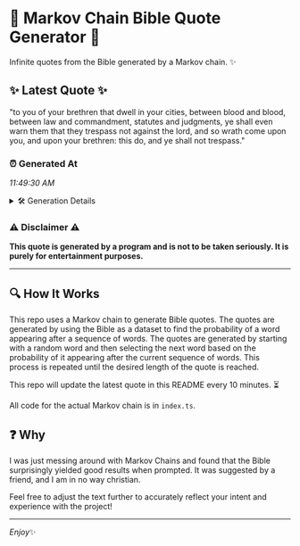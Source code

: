 # 📖 Markov Chain Bible Quote Generator 📖

Infinite quotes from the Bible generated by a Markov chain. ✨

## ✨ Latest Quote ✨
"to you of your brethren that dwell in your cities, between blood and blood, between law and commandment, statutes and judgments, ye shall even warn them that they trespass not against the lord, and so wrath come upon you, and upon your brethren: this do, and ye shall not trespass."

### ⏰ Generated At
*11:49:30 AM*

<details>
    <summary>🛠️ Generation Details</summary>
    <p>
        <strong>🌱 Seed:</strong> to<br>
        <strong>🔄 Iterations:</strong> 49<br>
        <strong>📜 Context History:</strong><br>[ to ]: you<br>[ to, you ]: of<br>[ to, you, of ]: your<br>[ to, you, of, your ]: brethren<br>[ to, you, of, your, brethren ]: that<br>[ to, you, of, your, brethren, that ]: dwell<br>[ you, of, your, brethren, that, dwell ]: in<br>[ of, your, brethren, that, dwell, in ]: your<br>[ your, brethren, that, dwell, in, your ]: cities,<br>[ brethren, that, dwell, in, your, cities, ]: between<br>[ that, dwell, in, your, cities,, between ]: blood<br>[ dwell, in, your, cities,, between, blood ]: and<br>[ in, your, cities,, between, blood, and ]: blood,<br>[ your, cities,, between, blood, and, blood, ]: between<br>[ cities,, between, blood, and, blood,, between ]: law<br>[ between, blood, and, blood,, between, law ]: and<br>[ blood, and, blood,, between, law, and ]: commandment,<br>[ and, blood,, between, law, and, commandment, ]: statutes<br>[ blood,, between, law, and, commandment,, statutes ]: and<br>[ between, law, and, commandment,, statutes, and ]: judgments,<br>[ law, and, commandment,, statutes, and, judgments, ]: ye<br>[ and, commandment,, statutes, and, judgments,, ye ]: shall<br>[ commandment,, statutes, and, judgments,, ye, shall ]: even<br>[ statutes, and, judgments,, ye, shall, even ]: warn<br>[ and, judgments,, ye, shall, even, warn ]: them<br>[ judgments,, ye, shall, even, warn, them ]: that<br>[ ye, shall, even, warn, them, that ]: they<br>[ shall, even, warn, them, that, they ]: trespass<br>[ even, warn, them, that, they, trespass ]: not<br>[ warn, them, that, they, trespass, not ]: against<br>[ them, that, they, trespass, not, against ]: the<br>[ that, they, trespass, not, against, the ]: lord,<br>[ they, trespass, not, against, the, lord, ]: and<br>[ trespass, not, against, the, lord,, and ]: so<br>[ not, against, the, lord,, and, so ]: wrath<br>[ against, the, lord,, and, so, wrath ]: come<br>[ the, lord,, and, so, wrath, come ]: upon<br>[ lord,, and, so, wrath, come, upon ]: you,<br>[ and, so, wrath, come, upon, you, ]: and<br>[ so, wrath, come, upon, you,, and ]: upon<br>[ wrath, come, upon, you,, and, upon ]: your<br>[ come, upon, you,, and, upon, your ]: brethren:<br>[ upon, you,, and, upon, your, brethren: ]: this<br>[ you,, and, upon, your, brethren:, this ]: do,<br>[ and, upon, your, brethren:, this, do, ]: and<br>[ upon, your, brethren:, this, do,, and ]: ye<br>[ your, brethren:, this, do,, and, ye ]: shall<br>[ brethren:, this, do,, and, ye, shall ]: not<br>[ this, do,, and, ye, shall, not ]: trespass.<br>
    </p>
</details>

### ⚠️ Disclaimer ⚠️
**This quote is generated by a program and is not to be taken seriously. It is purely for entertainment purposes.**

---

## 🔍 How It Works

This repo uses a Markov chain to generate Bible quotes. The quotes are generated by using the Bible as a dataset to find the probability of a word appearing after a sequence of words. The quotes are generated by starting with a random word and then selecting the next word based on the probability of it appearing after the current sequence of words. This process is repeated until the desired length of the quote is reached.

This repo will update the latest quote in this README every 10 minutes. ⏳

All code for the actual Markov chain is in `index.ts`.

## ❓ Why

I was just messing around with Markov Chains and found that the Bible surprisingly yielded good results when prompted. 
It was suggested by a friend, and I am in no way christian.

Feel free to adjust the text further to accurately reflect your intent and experience with the project!

---

*Enjoy*✨
